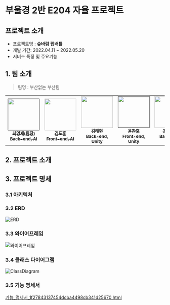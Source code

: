 # 부울경 2반 E204 자율 프로젝트



## 프로젝트 소개

- 프로젝트명 : **숲바람 랩배틀**
- 개발 기간: 2022.04.11 ~ 2022.05.20
- 서비스 특징 및 주요기능



## 1. 팀 소개

>  팀명 : 부산없는 부산팀

<table>
  <tr>
    <td align="center"><a href=""><img src="" width="100px;" alt=""/><br /><sub><b>최명재(팀장)<br>Back-end, AI</b></sub></a><br /></td>
    <td align="center"><a href="https://github.com/DHKim95"><img src="![dohun](/uploads/8ad9fda8646091e4df9b36ce04977af3/dohun.png)" width="100px;" alt=""/><br /><sub><b>김도훈<br>Front-end, AI</b></sub></a><br /></td>
    <td align="center"><a href="https://github.com/xogxog"><img src="" width="100px;" alt=""/><br /><sub><b>김태현<br>Back-end, Unity</b></sub></a><br /></td>
    <td align="center"><a href=""><img src="" width="100px;" alt=""/><br /><sub><b>윤찬호<br>Front-end, Unity</b></sub></a><br /></td>
    <td align="center"><a href="https://github.com/eunnuricho"><img src="" width="100px;" alt=""/><br /><sub><b>조은누리<br>Back-end, Unity</b></sub></a><br /></td>
    <td align="center"><a href=""><img src="" width="100px;" alt=""/><br /><sub><b>조성현<br>Front-end, Unity</b></sub></a><br /></td>
    </tr>
</table>



## 2. 프로젝트 소개



## 3. 프로젝트 명세

### 3.1 아키텍처



### 3.2 ERD

![ERD](/uploads/45c9ca30ce7f3e41bda67b03aa1bafd5/ERD.png)

### 3.3 와이어프레임

![와이어프레임](/uploads/7dbcb3cae552e93a6ff31363b7af7bd5/와이어프레임.png)

### 3.4 클래스 다이어그램

![ClassDiagram](/uploads/ce5928764bc1bb3ac53295d2c4fb2541/ClassDiagram.png)

### 3.5 기능 명세서

[기능_명세서_1f27843137454dcba4498cb341d25670.html](/uploads/e669333ed724dc62b555463326249977/기능_명세서_1f27843137454dcba4498cb341d25670.html)